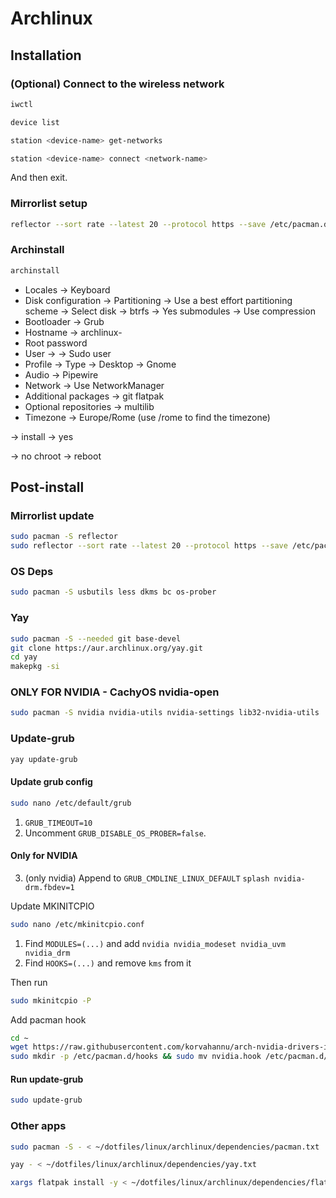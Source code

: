 # Archlinux

## Installation

### (Optional) Connect to the wireless network

```bash
iwctl
```

```bash
device list
```

```bash
station <device-name> get-networks
```

```bash
station <device-name> connect <network-name>
```

And then exit.

### Mirrorlist setup

```bash
reflector --sort rate --latest 20 --protocol https --save /etc/pacman.d/mirrorlist
```

### Archinstall

```bash
archinstall
```

- Locales -> Keyboard
- Disk configuration -> Partitioning -> Use a best effort partitioning scheme -> Select disk -> btrfs -> Yes submodules -> Use compression
- Bootloader -> Grub
- Hostname -> archlinux-<device>
- Root password
- User -> <username> -> Sudo user
- Profile -> Type -> Desktop -> Gnome
- Audio -> Pipewire
- Network -> Use NetworkManager
- Additional packages -> git flatpak
- Optional repositories -> multilib
- Timezone -> Europe/Rome (use /rome to find the timezone)

-> install -> yes

-> no chroot -> reboot

## Post-install

### Mirrorlist update

```bash
sudo pacman -S reflector
sudo reflector --sort rate --latest 20 --protocol https --save /etc/pacman.d/mirrorlist
```

### OS Deps

```bash
sudo pacman -S usbutils less dkms bc os-prober
```

### Yay

```bash
sudo pacman -S --needed git base-devel
git clone https://aur.archlinux.org/yay.git
cd yay
makepkg -si
```

### ONLY FOR NVIDIA - CachyOS nvidia-open
```bash
sudo pacman -S nvidia nvidia-utils nvidia-settings lib32-nvidia-utils
```

### Update-grub

```bash
yay update-grub
```

#### Update grub config

```bash
sudo nano /etc/default/grub
```

1. `GRUB_TIMEOUT=10`
2. Uncomment `GRUB_DISABLE_OS_PROBER=false`.

#### Only for NVIDIA

3. (only nvidia) Append to `GRUB_CMDLINE_LINUX_DEFAULT` `splash nvidia-drm.fbdev=1`

Update MKINITCPIO

```bash
sudo nano /etc/mkinitcpio.conf
```

1. Find `MODULES=(...)` and add `nvidia nvidia_modeset nvidia_uvm nvidia_drm`
2. Find `HOOKS=(...)` and remove `kms` from it

Then run

```bash
sudo mkinitcpio -P
```

Add pacman hook

```bash
cd ~
wget https://raw.githubusercontent.com/korvahannu/arch-nvidia-drivers-installation-guide/main/nvidia.hook
sudo mkdir -p /etc/pacman.d/hooks && sudo mv nvidia.hook /etc/pacman.d/hooks/
```

#### Run update-grub

```bash
sudo update-grub
```

### Other apps

```bash
sudo pacman -S - < ~/dotfiles/linux/archlinux/dependencies/pacman.txt
```

```bash
yay - < ~/dotfiles/linux/archlinux/dependencies/yay.txt
```

```bash
xargs flatpak install -y < ~/dotfiles/linux/archlinux/dependencies/flatpak.txt
```

